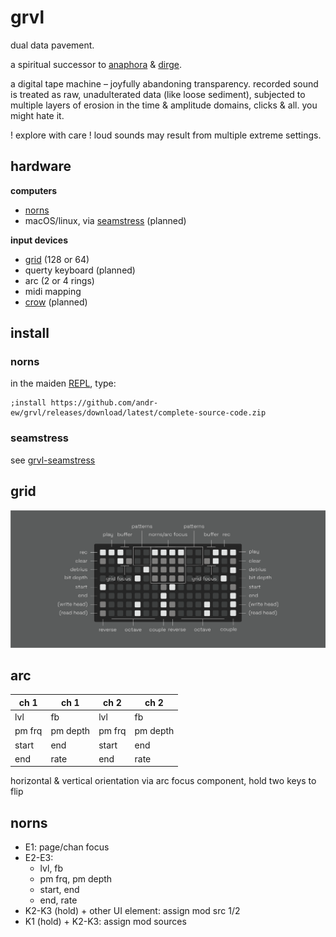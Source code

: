 # grvl

dual data pavement.

a spiritual successor to [anaphora](https://github.com/andr-ew/prosody#anaphora) & [dirge](https://github.com/andr-ew/prosody#dirge).

a digital tape machine – joyfully abandoning transparency. recorded sound is treated as raw, unadulterated data (like loose sediment), subjected to multiple layers of erosion in the time & amplitude domains, clicks & all. you might hate it.

! explore with care ! loud sounds may result from multiple extreme settings.

## hardware

**computers**

- [norns](https://github.com/p3r7/awesome-monome-norns)
- macOS/linux, via [seamstress](https://github.com/ryleelyman/seamstress) (planned)

**input devices**

- [grid](https://monome.org/docs/grid/) (128 or 64)
- querty keyboard (planned)
- arc (2 or 4 rings)
- midi mapping
- [crow](https://monome.org/docs/crow/) (planned)

## install

### norns

in the maiden [REPL](https://monome.org/docs/norns/image/wifi_maiden-images/install-repl.png), type:

```
;install https://github.com/andr-ew/grvl/releases/download/latest/complete-source-code.zip
```

### seamstress

see [grvl-seamstress](https://github.com/andr-ew/grvl-seamstress)

## grid

![diagram of the grid interface. text description forthcoming](/doc/grvl_grid.png)

## arc

| ch 1   | ch 1     | ch 2   | ch 2     |
| ------ | -------- | ------ | -------- |
| lvl    | fb       | lvl    | fb       |
| pm frq | pm depth | pm frq | pm depth |
| start  | end      | start  | end      |
| end    | rate     | end    | rate     |

horizontal & vertical orientation via arc focus component, hold two keys to flip

## norns

- E1: page/chan focus
- E2-E3:
  - lvl, fb
  - pm frq, pm depth
  - start, end
  - end, rate
- K2-K3 (hold) + other UI element: assign mod src 1/2
- K1 (hold) + K2-K3: assign mod sources
